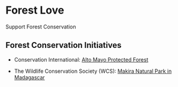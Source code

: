 # Forest Love

Support Forest Conservation

## Forest Conservation Initiatives

- Conservation International: [Alto Mayo Protected Forest](https://www.conservation.org/stories/alto-mayo-protected-forest/Pages/overview.aspx)

- The Wildlife Conservation Society (WCS): [Makira Natural Park in Madagascar](https://madagascar.wcs.org/Makira-Carbon.aspx)